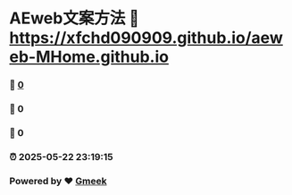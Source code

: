 # AEweb文案方法 :link: https://xfchd090909.github.io/aeweb-MHome.github.io 
### :page_facing_up: [0](https://xfchd090909.github.io/aeweb-MHome.github.io/tag.html) 
### :speech_balloon: 0 
### :hibiscus: 0 
### :alarm_clock: 2025-05-22 23:19:15 
### Powered by :heart: [Gmeek](https://github.com/Meekdai/Gmeek)
